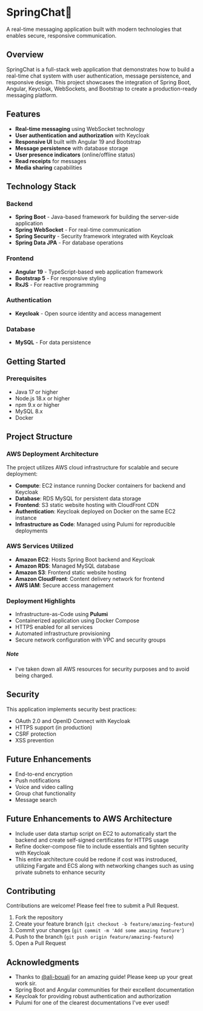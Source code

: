 # SpringChat💬

A real-time messaging application built with modern technologies that enables secure, responsive communication.

## Overview

SpringChat is a full-stack web application that demonstrates how to build a real-time chat system with user authentication, message persistence, and responsive design. This project showcases the integration of Spring Boot, Angular, Keycloak, WebSockets, and Bootstrap to create a production-ready messaging platform.

## Features

- **Real-time messaging** using WebSocket technology
- **User authentication and authorization** with Keycloak
- **Responsive UI** built with Angular 19 and Bootstrap
- **Message persistence** with database storage
- **User presence indicators** (online/offline status)
- **Read receipts** for messages
- **Media sharing** capabilities

## Technology Stack

### Backend
- **Spring Boot** - Java-based framework for building the server-side application
- **Spring WebSocket** - For real-time communication
- **Spring Security** - Security framework integrated with Keycloak
- **Spring Data JPA** - For database operations

### Frontend
- **Angular 19** - TypeScript-based web application framework
- **Bootstrap 5** - For responsive styling
- **RxJS** - For reactive programming

### Authentication
- **Keycloak** - Open source identity and access management

### Database
- **MySQL** - For data persistence

## Getting Started

### Prerequisites
- Java 17 or higher
- Node.js 18.x or higher
- npm 9.x or higher
- MySQL 8.x
- Docker


## Project Structure
### AWS Deployment Architecture
The project utilizes AWS cloud infrastructure for scalable and secure deployment:
- **Compute**: EC2 instance running Docker containers for backend and Keycloak
- **Database**: RDS MySQL for persistent data storage
- **Frontend**: S3 static website hosting with CloudFront CDN
- **Authentication**: Keycloak deployed on Docker on the same EC2 instance
- **Infrastructure as Code**: Managed using Pulumi for reproducible deployments

### AWS Services Utilized
- **Amazon EC2**: Hosts Spring Boot backend and Keycloak
- **Amazon RDS**: Managed MySQL database
- **Amazon S3**: Frontend static website hosting
- **Amazon CloudFront**: Content delivery network for frontend
- **AWS IAM**: Secure access management

### Deployment Highlights
- Infrastructure-as-Code using **Pulumi**
- Containerized application using Docker Compose
- HTTPS enabled for all services
- Automated infrastructure provisioning
- Secure network configuration with VPC and security groups

##### Note
- I've taken down all AWS resources for security purposes and to avoid being charged. 

## Security

This application implements security best practices:
- OAuth 2.0 and OpenID Connect with Keycloak
- HTTPS support (in production)
- CSRF protection
- XSS prevention

## Future Enhancements

- End-to-end encryption
- Push notifications
- Voice and video calling
- Group chat functionality
- Message search

## Future Enhancements to AWS Architecture

- Include user data startup script on EC2 to automatically start the backend and create self-signed certificates for HTTPS usage
- Refine docker-compose file to include essentials and tighten security with Keycloak
- This entire architecture could be redone if cost was instroduced, utilizing Fargate and ECS along with networking changes such as using private subnets to enhance security

## Contributing

Contributions are welcome! Please feel free to submit a Pull Request.

1. Fork the repository
2. Create your feature branch (`git checkout -b feature/amazing-feature`)
3. Commit your changes (`git commit -m 'Add some amazing feature'`)
4. Push to the branch (`git push origin feature/amazing-feature`)
5. Open a Pull Request

## Acknowledgments

- Thanks to [@ali-bouali](https://github.com/ali-bouali) for an amazing guide! Please keep up your great work sir.
- Spring Boot and Angular communities for their excellent documentation
- Keycloak for providing robust authentication and authorization
- Pulumi for one of the clearest documentations I've ever used!
